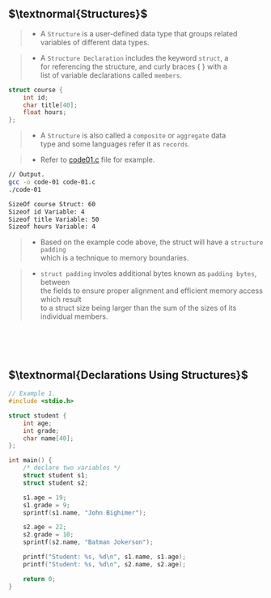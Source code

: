 ## $\textnormal{Structures}$

> - A `Structure` is a user-defined data type that groups related <br />
    variables of different data types.

> - A `Structure Declaration` includes the keyword `struct`, a <br />
    for referencing the structure, and curly braces { } with a <br />
    list of variable declarations called `members`.

```c
struct course {
    int id;
    char title[40];
    float hours;
};
```

> - A `Structure` is also called a `composite` or `aggregate` data <br />
    type and some languages refer it as `records`.

> - Refer to [code01.c](./code01.c) file for example.

```sh
// Output.
gcc -o code-01 code-01.c
./code-01

SizeOf course Struct: 60
Sizeof id Variable: 4
Sizeof title Variable: 50
Sizeof hours Variable: 4
```

> - Based on the example code above, the struct will have a `structure padding` <br />
    which is a technique to memory boundaries.

> - `struct padding` involes additional bytes known as `padding bytes`, between <br />
    the fields to ensure proper alignment and efficient memory access which result <br />
    to a struct size being larger than the sum of the sizes of its individual members.

<br />
<br />
<br />



## $\textnormal{Declarations Using Structures}$

```c
// Example 1.
#include <stdio.h>

struct student {
    int age;
    int grade;
    char name[40];
};

int main() {
    /* declare two variables */
    struct student s1;
    struct student s2;

    s1.age = 19;
    s1.grade = 9;
    sprintf(s1.name, "John Bighimer");

    s2.age = 22;
    s2.grade = 10;
    sprintf(s2.name, "Batman Jokerson");

    printf("Student: %s, %d\n", s1.name, s1.age);
    printf("Student: %s, %d\n", s2.name, s2.age);

    return 0;
}
```
